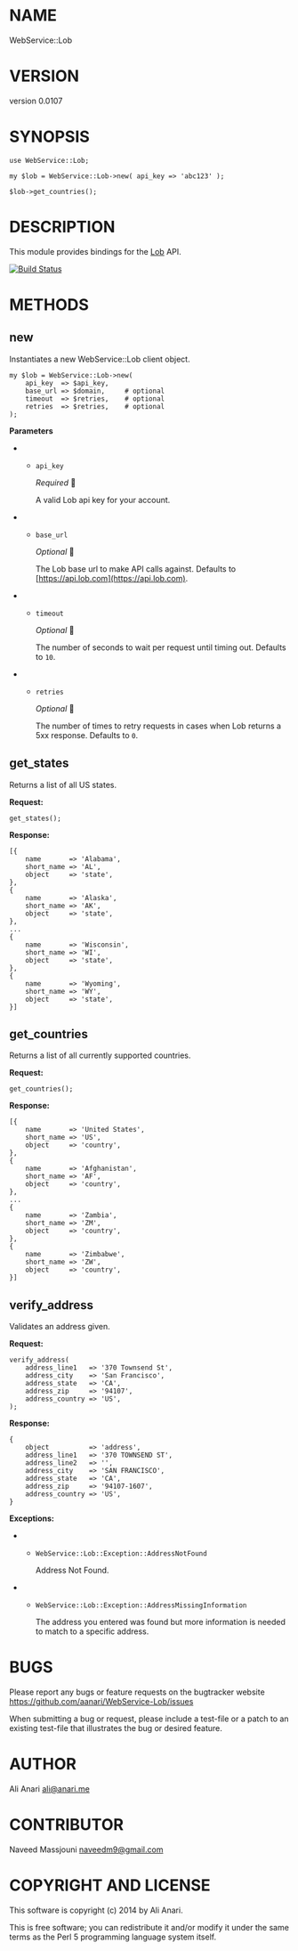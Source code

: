 # NAME

WebService::Lob

# VERSION

version 0.0107

# SYNOPSIS

    use WebService::Lob;

    my $lob = WebService::Lob->new( api_key => 'abc123' );

    $lob->get_countries();

# DESCRIPTION

This module provides bindings for the
[Lob](https://www.lob.com/docs) API.

[![Build Status](https://travis-ci.org/aanari/WebService-Lob.svg?branch=master)](https://travis-ci.org/aanari/WebService-Lob)

# METHODS

## new

Instantiates a new WebService::Lob client object.

    my $lob = WebService::Lob->new(
        api_key  => $api_key,
        base_url => $domain,     # optional
        timeout  => $retries,    # optional
        retries  => $retries,    # optional
    );

**Parameters**

- - `api_key`

    _Required_
     

    A valid Lob api key for your account.

- - `base_url`

    _Optional_
     

    The Lob base url to make API calls against.  Defaults to [https://api.lob.com](https://api.lob.com).

- - `timeout`

    _Optional_
     

    The number of seconds to wait per request until timing out.  Defaults to `10`.

- - `retries`

    _Optional_
     

    The number of times to retry requests in cases when Lob returns a 5xx response.  Defaults to `0`.

## get\_states

Returns a list of all US states.

**Request:**

    get_states();

**Response:**

    [{
        name       => 'Alabama',
        short_name => 'AL',
        object     => 'state',
    },
    {
        name       => 'Alaska',
        short_name => 'AK',
        object     => 'state',
    },
    ...
    {
        name       => 'Wisconsin',
        short_name => 'WI',
        object     => 'state',
    },
    {
        name       => 'Wyoming',
        short_name => 'WY',
        object     => 'state',
    }]

## get\_countries

Returns a list of all currently supported countries.

**Request:**

    get_countries();

**Response:**

    [{
        name       => 'United States',
        short_name => 'US',
        object     => 'country',
    },
    {
        name       => 'Afghanistan',
        short_name => 'AF',
        object     => 'country',
    },
    ...
    {
        name       => 'Zambia',
        short_name => 'ZM',
        object     => 'country',
    },
    {
        name       => 'Zimbabwe',
        short_name => 'ZW',
        object     => 'country',
    }]

## verify\_address

Validates an address given.

**Request:**

    verify_address(
        address_line1   => '370 Townsend St',
        address_city    => 'San Francisco',
        address_state   => 'CA',
        address_zip     => '94107',
        address_country => 'US',
    );

**Response:**

    {
        object          => 'address',
        address_line1   => '370 TOWNSEND ST',
        address_line2   => '',
        address_city    => 'SAN FRANCISCO',
        address_state   => 'CA',
        address_zip     => '94107-1607',
        address_country => 'US',
    }

**Exceptions:**

- - `WebService::Lob::Exception::AddressNotFound`

    Address Not Found.

- - `WebService::Lob::Exception::AddressMissingInformation`

    The address you entered was found but more information is needed to match to a specific address.

# BUGS

Please report any bugs or feature requests on the bugtracker website
https://github.com/aanari/WebService-Lob/issues

When submitting a bug or request, please include a test-file or a
patch to an existing test-file that illustrates the bug or desired
feature.

# AUTHOR

Ali Anari <ali@anari.me>

# CONTRIBUTOR

Naveed Massjouni <naveedm9@gmail.com>

# COPYRIGHT AND LICENSE

This software is copyright (c) 2014 by Ali Anari.

This is free software; you can redistribute it and/or modify it under
the same terms as the Perl 5 programming language system itself.
